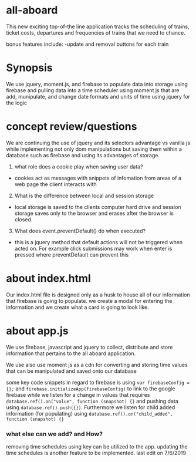 # all-aboard
This new exciting top-of-the line application tracks the scheduling of trains, ticket costs, departures and frequencies of trains that we need to chance. 

bonus features include:
  -update and removal buttons for each train

# Synopsis
We use jquery, moment.js, and firebase to populate data into storage using firebase and pulling data into a time scheduler using moment js that are add, munipulate, and change date formats and units of time using jquery for the logic

# concept review/questions
We are continuing the use of jquery and its selectors advantage vs vanilla js while implementing not only dom manipulations but saving them within a database such as firebase and using its advantages of storage.

1. what role does a cookie play when saving user data?
  * cookies act as messages with snippets of infomation from areas of a web page the client interacts with

2. What is the difference between local and session storage
  * local storage is saved to the clients computer hard drive and session storage saves only to the browser and erases after the browser is closed.

3. What does event.preventDefault() do when executed?
  * this is a jquery method that default actions will not be triggered when acted on. For example click submissions may work when enter is pressed where preventDefault can prevent this

# about index.html
Our index.html file is designed only as a husk to house all of our information that firebase is going to populate. we create a modal for entering the information and we create what a card is going to look like.

# about app.js
We use firebase, javascript and jquery to collect, distribute and store information that pertains to the all aboard application.

We use also use moment js as a cdn for converting and storing time values that can be manipulated and saved onto our database

some key code snippets in regard to firebase is using `var firebaseConfig = {};` and `firebase.initializeApp(firebaseConfig)` to link to the google firebase while we listen for a change in values that requires
`database.ref().on("value", function (snapshot) {}` and pushing data using `database.ref().push({})`. Furthermore we listen for child added information (for populating) using `database.ref().on("child_added", function (snapshot) {}`

### what else can we add? and How?
removing time schedules using key can be utilized to the app. updating the time schedules is another feature to be implemented. last edit on 7/6/2019


